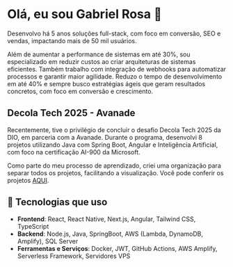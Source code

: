 # Olá, eu sou Gabriel Rosa 👋

Desenvolvo há 5 anos soluções full-stack, com foco em conversão, SEO e vendas, impactando mais de 50 mil usuários.

Além de aumentar a performance de sistemas em até 30%, sou especializado em reduzir custos ao criar arquiteturas de sistemas eficientes. Também trabalho com integração de webhooks para automatizar processos e garantir maior agilidade. Reduzo o tempo de desenvolvimento em até 40% e sempre busco estratégias ágeis que geram resultados concretos, com foco em conversão e crescimento.

## Decola Tech 2025 - Avanade

Recentemente, tive o privilégio de concluir o desafio Decola Tech 2025 da DIO, em parceria com a Avanade. Durante o programa, desenvolvi 8 projetos utilizando Java com Spring Boot, Angular e Inteligência Artificial, com foco na certificação AI-900 da Microsoft.

Como parte do meu processo de aprendizado, criei uma organização para separar todos os projetos, facilitando a visualização. Você pode conferir os projetos [AQUI](https://github.com/Avanade-Bootcamp).

## 🚀 Tecnologias que uso

- **Frontend**: React, React Native, Next.js, Angular, Tailwind CSS, TypeScript
- **Backend**: Node.js, Java, SpringBoot, AWS (Lambda, DynamoDB, Amplify), SQL Server
- **Ferramentas e Serviços**: Docker, JWT, GitHub Actions, AWS Amplify, Serverless Framework, Servidores VPS